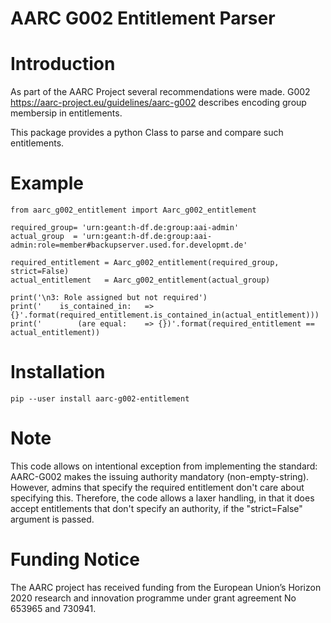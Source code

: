 # AARC G002 Entitlement Parser

# Introduction
As part of the AARC Project several recommendations were made. G002
https://aarc-project.eu/guidelines/aarc-g002 describes encoding group
membersip in entitlements.

This package provides a python Class to parse and compare such entitlements.

# Example

```
from aarc_g002_entitlement import Aarc_g002_entitlement

required_group= 'urn:geant:h-df.de:group:aai-admin'
actual_group  = 'urn:geant:h-df.de:group:aai-admin:role=member#backupserver.used.for.developmt.de'

required_entitlement = Aarc_g002_entitlement(required_group, strict=False)
actual_entitlement   = Aarc_g002_entitlement(actual_group)

print('\n3: Role assigned but not required')
print('    is_contained_in:   => {}'.format(required_entitlement.is_contained_in(actual_entitlement)))
print('        (are equal:    => {})'.format(required_entitlement == actual_entitlement))
```

# Installation
```
pip --user install aarc-g002-entitlement
```

# Note

This code allows on intentional exception from implementing the standard:
AARC-G002 makes the issuing authority mandatory (non-empty-string).
However, admins that specify the required entitlement don't care about
specifying this. 
Therefore, the code allows a laxer handling, in that it does
accept entitlements that don't specify an authority, if the "strict=False"
argument is passed.

# Funding Notice 
The AARC project has received funding from the European Union’s Horizon
2020 research and innovation programme under grant agreement No 653965 and
730941.
